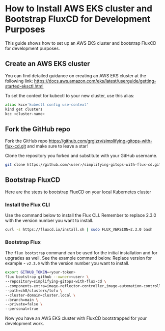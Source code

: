 # How to Install AWS EKS cluster and Bootstrap FluxCD for Development Purposes

This guide shows how to set up an AWS EKS cluster and bootstrap FluxCD for development purposes.


 ## Create an AWS EKS cluster

You can find detailed guidance on creating an AWS EKS cluster at the following link: https://docs.aws.amazon.com/eks/latest/userguide/getting-started-eksctl.html

To set the context for kubectl to your new cluster, use this alias:

```bash
alias kcc='kubectl config use-context'
kind get clusters
kcc <cluster-name>
```

## Fork the GitHub repo

Fork the GitHub repo https://github.com/grglzrv/simplifying-gitops-with-flux-cd.git and make sure to leave a star!

Clone the repository you forked and substitute <user> with your GitHub username.

```bash
git clone https://github.com/<user>/simplifying-gitops-with-flux-cd.git
```

## Bootstrap FluxCD

Here are the steps to bootstrap FluxCD on your local Kubernetes cluster

### Install the Flux CLI

Use the command below to install the Flux CLI. Remember to replace 2.3.0 with the version number you want to install.

```bash
curl -s https://fluxcd.io/install.sh | sudo FLUX_VERSION=2.3.0 bash
```

### Bootstrap Flux 

The `flux bootstrap` command can be used for the initial installation and for upgrades as well. See the example command below. Replace version for example - `v2.3.0` with the version number you want to install.

```bash
export GITHUB_TOKEN=<your-token>
flux bootstrap github --owner=<user> \
--repository=simplifying-gitops-with-flux-cd \
--components-extra=image-reflector-controller,image-automation-controller --version v2.3.0 \
--path=ch8/clusters/tofu \
--cluster-domain=cluster.local \
--branch=main \
--private=false \
--personal=true
```

Now you have an AWS EKS cluster with FluxCD bootstrapped for your development work.